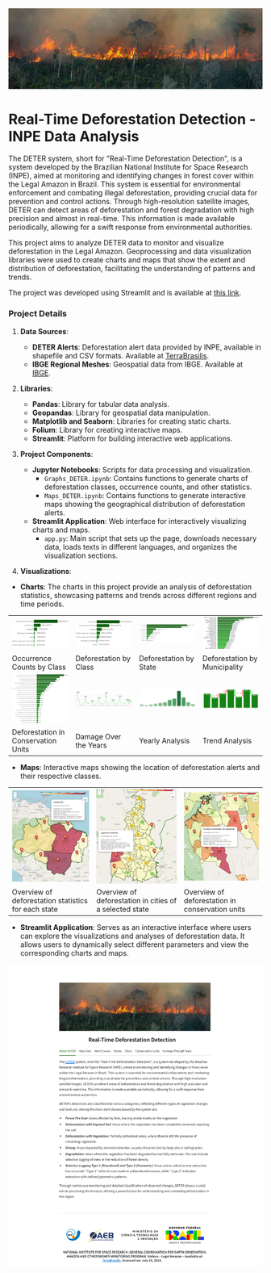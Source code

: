 <img src="Images/fire3.png"/>


# Real-Time Deforestation Detection - INPE Data Analysis
The DETER system, short for "Real-Time Deforestation Detection", is a system developed by the Brazilian National Institute for Space Research (INPE), aimed at monitoring and identifying changes in forest cover within the Legal Amazon in Brazil. This system is essential for environmental enforcement and combating illegal deforestation, providing crucial data for prevention and control actions. Through high-resolution satellite images, DETER can detect areas of deforestation and forest degradation with high precision and almost in real-time. This information is made available periodically, allowing for a swift response from environmental authorities.

This project aims to analyze DETER data to monitor and visualize deforestation in the Legal Amazon. Geoprocessing and data visualization libraries were used to create charts and maps that show the extent and distribution of deforestation, facilitating the understanding of patterns and trends. 

The project was developed using Streamlit and is available at [this link](https://inpe-data-analysis.streamlit.app/).

### Project Details

1. **Data Sources**:
   - **DETER Alerts**: Deforestation alert data provided by INPE, available in shapefile and CSV formats. Available at [TerraBrasilis](https://terrabrasilis.dpi.inpe.br/downloads/).
   - **IBGE Regional Meshes**: Geospatial data from IBGE. Available at [IBGE](https://www.ibge.gov.br/geociencias/organizacao-do-territorio/malhas-territoriais/15774-malhas.html).

2. **Libraries**:
   - **Pandas**: Library for tabular data analysis.
   - **Geopandas**: Library for geospatial data manipulation.
   - **Matplotlib and Seaborn**: Libraries for creating static charts.
   - **Folium**: Library for creating interactive maps.
   - **Streamlit**: Platform for building interactive web applications.

3. **Project Components**:
   - **Jupyter Notebooks**: Scripts for data processing and visualization.
     - `Graphs_DETER.ipynb`: Contains functions to generate charts of deforestation classes, occurrence counts, and other statistics.
     - `Maps_DETER.ipynb`: Contains functions to generate interactive maps showing the geographical distribution of deforestation alerts.
   - **Streamlit Application**: Web interface for interactively visualizing charts and maps.
     - `app.py`: Main script that sets up the page, downloads necessary data, loads texts in different languages, and organizes the visualization sections.

4. **Visualizations**:</br>
- **Charts**: The charts in this project provide an analysis of deforestation statistics, showcasing patterns and trends across different regions and time periods.
<table>
  <tr>
    <td><img src="Visualizations/DETER/Graphs/Graph2_EN.png" width="300"/></td>
    <td><img src="Visualizations/DETER/Graphs/Graph1_EN.png" width="300"/></td>
    <td><img src="Visualizations/DETER/Graphs/Graph3_EN.png" width="300"/></td>
    <td><img src="Visualizations/DETER/Graphs/Graph4_EN.png" width="300"/></td>
  </tr>
  <tr>
    <td>Occurrence Counts by Class</td>
    <td>Deforestation by Class</td>
    <td>Deforestation by State</td>
    <td>Deforestation by Municipality</td>
  </tr>
  <tr>
    <td><img src="Visualizations/DETER/Graphs/Graph9_EN.png" width="300"/></td>
    <td><img src="Visualizations/DETER/Graphs/Graph5_EN.png" width="300"/></td>
    <td><img src="Visualizations/DETER/Graphs/Graph6_EN.png" width="300"/></td>
    <td><img src="Visualizations/DETER/Graphs/Graph7_EN.png" width="300"/></td>
  </tr>
  <tr>
    <td>Deforestation in Conservation Units</td>
    <td>Damage Over the Years</td>
    <td>Yearly Analysis</td>
    <td>Trend Analysis</td>
  </tr>
</table>

   - **Maps**: Interactive maps showing the location of deforestation alerts and their respective classes.

<table>
  <tr>
    <td><img src="Images/map_states.png" width="300"/></td>
    <td><img src="Images/map_cities.png" width="300"/></td>
    <td><img src="Images/map_uc.png" width="300"/></td>
  </tr>
  <tr>
    <td>Overview of deforestation statistics for each state</td>
    <td>Overview of deforestation in cities of a selected state</td>
    <td>Overview of deforestation in conservation units</td>
  </tr>
</table>

   - **Streamlit Application**: Serves as an interactive interface where users can explore the visualizations and analyses of deforestation data. It allows users to dynamically select different parameters and view the corresponding charts and maps.
<img src="Images/streamlit_app.png" width="900"/>
